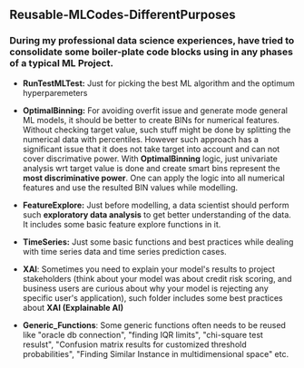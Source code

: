 ## Reusable-MLCodes-DifferentPurposes
### During my professional data science experiences, have tried to consolidate some boiler-plate code blocks using in any phases of a typical ML Project.  

* **RunTestMLTest:** Just for picking the best ML algorithm and the optimum hyperparemeters

* **OptimalBinning:** For avoiding overfit issue and generate mode general ML models, it should be better to create BINs for numerical features. Without checking target value, such stuff might be done by splitting the numerical data with percentiles. However such approach has a significant issue that it does not take target into account and can not cover discrimative power. With **OptimalBinning** logic, just univariate analysis wrt target value is done and create smart bins represent the **most discriminative power**. One can apply the logic into all numerical features and use the resulted BIN values while modelling.

* **FeatureExplore:** Just before modelling, a data scientist should perform such **exploratory data analysis** to get better understanding of the data. It includes some basic feature explore functions in it. 

* **TimeSeries:** Just some basic functions and best practices while dealing with time series data and time series prediction cases.

* **XAI**: Sometimes you need to explain your model's results to project stakeholders (think about your model was about credit risk scoring, and business users are curious about why your model is rejecting any specific user's application), such folder includes some best practices about **XAI (Explainable AI)**

* **Generic_Functions**: Some generic functions often needs to be reused like "oracle db connection", "finding IQR limits", "chi-square test resulst", "Confusion matrix results for customized threshold probabilities", "Finding Similar Instance in multidimensional space" etc.
